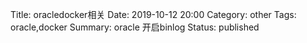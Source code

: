 Title: oracledocker相关
Date: 2019-10-12 20:00
Category: other
Tags: oracle,docker
Summary: oracle  开启binlog
Status: published


